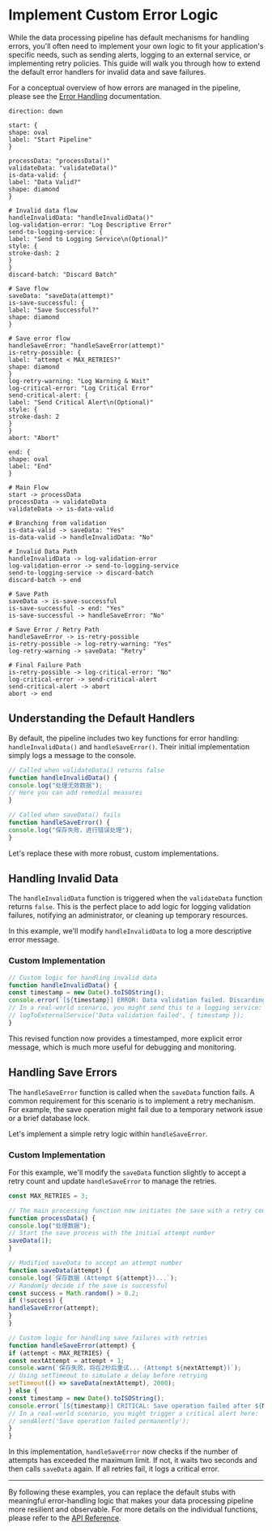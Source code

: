 # Implement Custom Error Logic

While the data processing pipeline has default mechanisms for handling errors, you'll often need to implement your own logic to fit your application's specific needs, such as sending alerts, logging to an external service, or implementing retry policies. This guide will walk you through how to extend the default error handlers for invalid data and save failures.

For a conceptual overview of how errors are managed in the pipeline, please see the [Error Handling](./core-concepts-error-handling.md) documentation.

```d2
direction: down

start: {
shape: oval
label: "Start Pipeline"
}

processData: "processData()"
validateData: "validateData()"
is-data-valid: {
label: "Data Valid?"
shape: diamond
}

# Invalid data flow
handleInvalidData: "handleInvalidData()"
log-validation-error: "Log Descriptive Error"
send-to-logging-service: {
label: "Send to Logging Service\n(Optional)"
style: {
stroke-dash: 2
}
}
discard-batch: "Discard Batch"

# Save flow
saveData: "saveData(attempt)"
is-save-successful: {
label: "Save Successful?"
shape: diamond
}

# Save error flow
handleSaveError: "handleSaveError(attempt)"
is-retry-possible: {
label: "attempt < MAX_RETRIES?"
shape: diamond
}
log-retry-warning: "Log Warning & Wait"
log-critical-error: "Log Critical Error"
send-critical-alert: {
label: "Send Critical Alert\n(Optional)"
style: {
stroke-dash: 2
}
}
abort: "Abort"

end: {
shape: oval
label: "End"
}

# Main Flow
start -> processData
processData -> validateData
validateData -> is-data-valid

# Branching from validation
is-data-valid -> saveData: "Yes"
is-data-valid -> handleInvalidData: "No"

# Invalid Data Path
handleInvalidData -> log-validation-error
log-validation-error -> send-to-logging-service
send-to-logging-service -> discard-batch
discard-batch -> end

# Save Path
saveData -> is-save-successful
is-save-successful -> end: "Yes"
is-save-successful -> handleSaveError: "No"

# Save Error / Retry Path
handleSaveError -> is-retry-possible
is-retry-possible -> log-retry-warning: "Yes"
log-retry-warning -> saveData: "Retry"

# Final Failure Path
is-retry-possible -> log-critical-error: "No"
log-critical-error -> send-critical-alert
send-critical-alert -> abort
abort -> end
```

## Understanding the Default Handlers

By default, the pipeline includes two key functions for error handling: `handleInvalidData()` and `handleSaveError()`. Their initial implementation simply logs a message to the console.

```javascript Default Error Handlers icon=logos:javascript
// Called when validateData() returns false
function handleInvalidData() {
console.log("处理无效数据");
// Here you can add remedial measures
}

// Called when saveData() fails
function handleSaveError() {
console.log("保存失败，进行错误处理");
}
```

Let's replace these with more robust, custom implementations.

## Handling Invalid Data

The `handleInvalidData` function is triggered when the `validateData` function returns `false`. This is the perfect place to add logic for logging validation failures, notifying an administrator, or cleaning up temporary resources.

In this example, we'll modify `handleInvalidData` to log a more descriptive error message.

### Custom Implementation

```javascript Custom Invalid Data Handler icon=logos:javascript
// Custom logic for handling invalid data
function handleInvalidData() {
const timestamp = new Date().toISOString();
console.error(`[${timestamp}] ERROR: Data validation failed. Discarding batch.`);
// In a real-world scenario, you might send this to a logging service:
// logToExternalService('Data validation failed', { timestamp });
}
```

This revised function now provides a timestamped, more explicit error message, which is much more useful for debugging and monitoring.

## Handling Save Errors

The `handleSaveError` function is called when the `saveData` function fails. A common requirement for this scenario is to implement a retry mechanism. For example, the save operation might fail due to a temporary network issue or a brief database lock.

Let's implement a simple retry logic within `handleSaveError`.

### Custom Implementation

For this example, we'll modify the `saveData` function slightly to accept a retry count and update `handleSaveError` to manage the retries.

```javascript Custom Save Error Handler with Retries icon=logos:javascript
const MAX_RETRIES = 3;

// The main processing function now initiates the save with a retry counter
function processData() {
console.log("处理数据");
// Start the save process with the initial attempt number
saveData(1);
}

// Modified saveData to accept an attempt number
function saveData(attempt) {
console.log(`保存数据 (Attempt ${attempt})...`);
// Randomly decide if the save is successful
const success = Math.random() > 0.2;
if (!success) {
handleSaveError(attempt);
}
}

// Custom logic for handling save failures with retries
function handleSaveError(attempt) {
if (attempt < MAX_RETRIES) {
const nextAttempt = attempt + 1;
console.warn(`保存失败，将在2秒后重试... (Attempt ${nextAttempt})`);
// Using setTimeout to simulate a delay before retrying
setTimeout(() => saveData(nextAttempt), 2000);
} else {
const timestamp = new Date().toISOString();
console.error(`[${timestamp}] CRITICAL: Save operation failed after ${MAX_RETRIES} attempts. Aborting.`);
// In a real-world scenario, you might trigger a critical alert here:
// sendAlert('Save operation failed permanently');
}
}
```

In this implementation, `handleSaveError` now checks if the number of attempts has exceeded the maximum limit. If not, it waits two seconds and then calls `saveData` again. If all retries fail, it logs a critical error.

---

By following these examples, you can replace the default stubs with meaningful error-handling logic that makes your data processing pipeline more resilient and observable. For more details on the individual functions, please refer to the [API Reference](./api-reference-functions.md).